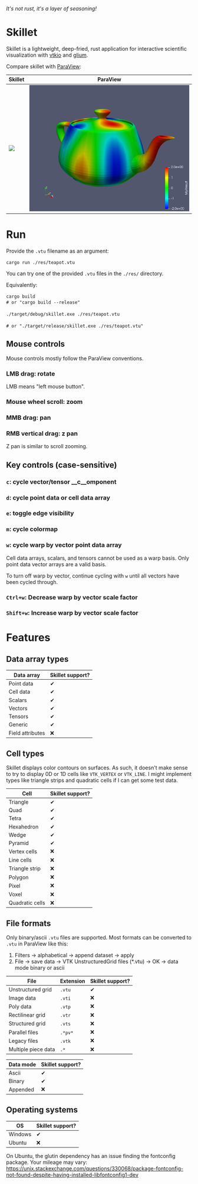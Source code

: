 
*It's not rust, it's a layer of seasoning!*

# Skillet

Skillet is a lightweight, deep-fried, rust application for interactive scientific visualization with [vtkio](https://github.com/elrnv/vtkio) and [glium](https://github.com/glium/glium).

Compare skillet with [ParaView](https://www.paraview.org/):

| Skillet                | ParaView               |
| -----------            | -----------            |
| ![](doc/skillet.gif)   | ![](doc/pv-teapot.png) |

# Run

Provide the `.vtu` filename as an argument:

    cargo run ./res/teapot.vtu

You can try one of the provided `.vtu` files in the `./res/` directory.

Equivalently:

    cargo build
    # or "cargo build --release"
    
    ./target/debug/skillet.exe ./res/teapot.vtu
    
    # or "./target/release/skillet.exe ./res/teapot.vtu"

<!-- --------------------------------------------------------------- -->

## Mouse controls

Mouse controls mostly follow the ParaView conventions.

### LMB drag:  rotate

LMB means "left mouse button".

### Mouse wheel scroll:  zoom

### MMB drag:  pan

### RMB vertical drag:  z pan

Z pan is similar to scroll zooming.

<!-- --------------------------------------------------------------- -->

## Key controls (case-sensitive)

### `c`: cycle vector/tensor __c__omponent

### `d`: cycle point data or cell data array

### `e`: toggle edge visibility

### `m`: cycle colormap

### `w`: cycle warp by vector point data array

Cell data arrays, scalars, and tensors cannot be used as a warp basis.  Only
point data vector arrays are a valid basis.

To turn off warp by vector, continue cycling with `w` until all vectors have
been cycled through.

### `Ctrl+w`: Decrease warp by vector scale factor

### `Shift+w`: Increase warp by vector scale factor

<!-- --------------------------------------------------------------- -->

# Features

## Data array types

| Data array        | Skillet support?   |
| -----------       | -----------        |
| Point data        |  ✔               |
| Cell data         |  ✔               |
| Scalars           |  ✔               |
| Vectors           |  ✔               |
| Tensors           |  ✔               |
| Generic           |  ✔               |
| Field attributes  |  ❌               |

## Cell types

Skillet displays color contours on surfaces.  As such, it doesn't make sense to
try to display 0D or 1D cells like `VTK_VERTEX` or `VTK_LINE`.  I might
implement types like triangle strips and quadratic cells if I can get some test
data.

| Cell            | Skillet support?   |
| -----------     | -----------        |
| Triangle        |  ✔               |
| Quad            |  ✔               |
| Tetra           |  ✔               |
| Hexahedron      |  ✔               |
| Wedge           |  ✔               |
| Pyramid         |  ✔               |
| Vertex cells    |  ❌               |
| Line cells      |  ❌               |
| Triangle strip  |  ❌               |
| Polygon         |  ❌               |
| Pixel           |  ❌               |
| Voxel           |  ❌               |
| Quadratic cells |  ❌               |

## File formats

Only binary/ascii `.vtu` files are supported.  Most formats can be converted to `.vtu` in ParaView like this:

1.  Filters -> alphabetical -> append dataset -> apply
2.  File -> save data -> VTK UnstructuredGrid files (\*.vtu) -> OK -> data mode binary or
    ascii

| File                | Extension | Skillet support?   |
| -----------         | --------- | -----------        |
| Unstructured grid   | `.vtu`    |  ✔               |
| Image data          | `.vti`    |  ❌               |
| Poly data           | `.vtp`    |  ❌               |
| Rectilinear grid    | `.vtr`    |  ❌               |
| Structured grid     | `.vts`    |  ❌               |
| Parallel files      | `.*pv*`   |  ❌               |
| Legacy files        | `.vtk`    |  ❌               |
| Multiple piece data | `.*`      |  ❌               |

| Data mode | Skillet support? |
| --------- | ---------------- |
| Ascii     |  ✔             |
| Binary    |  ✔             |
| Appended  |  ❌             |

## Operating systems

| OS            | Skillet support?   |
| -----------   | -----------        |
| Windows       |  ✔               |
| Ubuntu        |  ❌               |

On Ubuntu, the glutin dependency has an issue finding the fontconfig package.
Your mileage may vary:  https://unix.stackexchange.com/questions/330068/package-fontconfig-not-found-despite-having-installed-libfontconfig1-dev

